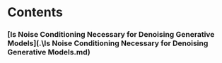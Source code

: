 # Contents

### [Is Noise Conditioning Necessary for Denoising Generative Models](.\Is Noise Conditioning Necessary for Denoising Generative Models.md)



